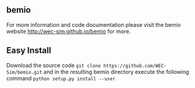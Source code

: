 ## bemio
For more information and code documentation please visit the bemio website http://wec-sim.github.io/bemio for more.

## Easy Install
Download the source code ``git clone https://github.com/WEC-Sim/bemio.git`` and in the resulting bemio directory execute the following command ``python setup.py install --user``
